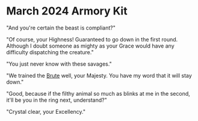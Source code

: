 # March 2024 Armory Kit

"And you're certain the beast is compliant?"

"Of course, your Highness! Guaranteed to go down in the first round. Although I doubt someone as mighty as your Grace would have any difficulty dispatching the creature."

"You just never know with these savages."

"We trained the [Brute](../../regions/rathe/savage-lands/call-of-adventure.md#brutes) well, your Majesty. You have my word that it will stay down."

"Good, because if the filthy animal so much as blinks at me in the second, it'll be you in the ring next, understand?"

"Crystal clear, your Excellency."

